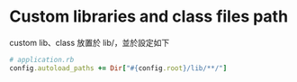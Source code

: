 # Custom libraries and class files path

custom lib、class 放置於 lib/，並於設定如下

```ruby
# application.rb
config.autoload_paths += Dir["#{config.root}/lib/**/"]
```
